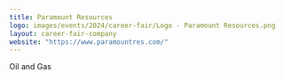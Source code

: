 ```yaml
---
title: Paramount Resources
logo: images/events/2024/career-fair/Logo - Paramount Resources.png
layout: career-fair-company
website: "https://www.paramountres.com/"
---
```


Oil and Gas
